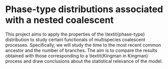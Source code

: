 # Phase-type distributions associated with a nested coalescent

This project aims to apply the properties of the \textit{phase-type} distribution to study certain functionals of multispecies coalescent processes. Specifically, we will study the time to the most recent common ancestor and the number of branches. The aim is to compare the results obtained with those corresponding to a \textit{Kingman in Kingman} process and draw conclusions about the statistical relevance of the model.
